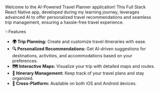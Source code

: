 <!-- AI-Powered Travel Planner -->

Welcome to the AI-Powered Travel Planner application! This Full Stack React Native app, developed during my learning journey, leverages advanced AI to offer personalized travel recommendations and seamless trip management, ensuring a hassle-free travel experience.


✨Features

- **🌍 Trip Planning:** Create and customize travel itineraries with ease.
- **🔍 Personalized Recommendations:** Get AI-driven suggestions for destinations, activities, and accommodations based on your preferences.
- **🗺️ Interactive Maps:** Visualize your trip with detailed maps and routes.
- **📅 Itinerary Management:** Keep track of your travel plans and stay organized.
- **📱 Cross-Platform:** Available on both iOS and Android devices.
